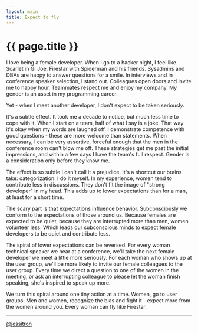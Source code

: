 ```yaml
---
layout: main
title: Expect to fly
---
```


# {{ page.title }}

I love being a female developer. When I go to a hacker night, I feel like Scarlet in GI Joe, Firestar with Spiderman and his friends. Sysadmins and DBAs are happy to answer questions for a smile. In interviews and in conference speaker selection, I stand out. Colleagues open doors and invite me to happy hour. Teammates respect me and enjoy my company. My gender is an asset in my programming career.

Yet - when I meet another developer, I don't expect to be taken seriously.

It's a subtle effect. It took me a decade to notice, but much less time to cope with it. When I start on a team, half of what I say is a joke. That way it's okay when my words are laughed off. I demonstrate competence with good questions - these are more welcome than statements. When necessary, I can be very assertive, forceful enough that the men in the conference room can't blow me off. These strategies get me past the initial impressions, and within a few days I have the team's full respect. Gender is a consideration only before they know me.

The effect is so subtle I can't call it a prejudice. It's a shortcut our brains take: categorization. I do it myself. In my experience, women tend to contribute less in discussions. They don't fit the image of "strong developer" in my head. This adds up to lower expectations than for a man, at least for a short time. 

The scary part is that expectations influence behavior. Subconsciously we conform to the expectations of those around us. Because females are expected to be quiet, because they are interrupted more than men, women volunteer less. Which leads our subconscious minds to expect female developers to be quiet and contribute less.

The spiral of lower expectations can be reversed. For every woman technical speaker we hear at a conference, we'll take the next female developer we meet a little more seriously. For each woman who shows up at the user group, we'll be more likely to invite our female colleagues to the user group. Every time we direct a question to one of the women in the meeting, or ask an interrupting colleague to please let the woman finish speaking, she's inspired to speak up more.

We turn this spiral around one tiny action at a time. Women, go to user groups. Men and women, recognize the bias and fight it - expect more from the women around you. Every woman can fly like Firestar.

---

[@jessitron](http://twitter.com/jessitron)
